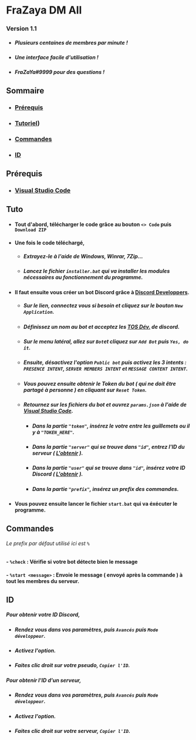 # FraZaya DM All
### Version 1.1
- ##### Plusieurs **centaines** de membres par minute !
- ##### Une interface **facile** d'utilisation !
- ##### *FraZaYa#9999* pour des questions !


## Sommaire
- ### [Prérequis](#Prérequis)
- ### [Tutoriel](#Tuto))
- ### [Commandes](#Commandes)
- ### [ID](#ID)


## Prérequis
- ### [Visual Studio Code](https://code.visualstudio.com)


## Tuto
- #### Tout d'abord, télécharger le code grâce au bouton `<> Code` puis `Download ZIP`
- #### Une fois le code téléchargé,
	- ##### Extrayez-le à l'aide de Windows, Winrar, 7Zip...
	- ##### Lancez le fichier `installer.bat` qui va installer les modules nécessaires au fonctionnement du programme.
	
- #### Il faut ensuite vous créer un bot Discord grâce à [Discord Developpers](https://discord.com/developers/applications).
	- ##### Sur le lien, connectez vous si besoin et cliquez sur le bouton `New Application`.
	- ##### Définissez un nom au bot et acceptez les [TOS Dév.](https://discord.com/developers/docs/policies-and-agreements/developer-terms-of-service) de discord.
	- ##### Sur le menu latéral, allez sur `Bot`et cliquez sur `Add Bot` puis `Yes, do it`.
	- ##### Ensuite, désactivez l'option `Public bot` puis activez les 3 intents : `PRESENCE INTENT`, `SERVER MEMBERS INTENT` et `MESSAGE CONTENT INTENT`.
	- ##### Vous pouvez ensuite obtenir le **Token** du bot ( qui ne doit être partagé à personne ) en cliquant sur `Reset Token`.
	- ##### Retournez sur les fichiers du bot et ouvrez `params.json` à l'aide de [Visual Studio Code](https://code.visualstudio.com).
		- ##### Dans la partie `"token"`, insérez le votre entre les guillemets ou il y à `"TOKEN_HERE"`.
		- ##### Dans la partie `"server"` qui se trouve dans `"id"`, entrez l'ID du serveur ( [L'obtenir](#ID) ).
		- ##### Dans la partie `"user"` qui se trouve dans `"id"`, insérez votre ID Discord ( [L'obtenir](#ID) ).
		- ##### Dans la partie `"prefix"`, insérez un prefix des commandes.
- #### Vous pouvez ensuite lancer le fichier `start.bat` qui va éxécuter le programme.

## Commandes 
###### *Le prefix par défaut utilisé ici est `%`*
#### - `%check` : Vérifie si votre bot détecte bien le message
#### - `%start <message>` : Envoie le message ( envoyé après la commande ) à tout les membres du serveur.


## ID
##### Pour obtenir votre ID Discord, 
- ##### Rendez vous dans vos paramètres, puis `Avancés` puis `Mode développeur`. 
- ##### Activez l'option.
- ##### Faites clic droit sur votre pseudo, `Copier l'ID`.

##### Pour obtenir l'ID d'un serveur, 
- ##### Rendez vous dans vos paramètres, puis `Avancés` puis `Mode développeur`. 
- ##### Activez l'option.
- ##### Faites clic droit sur votre serveur, `Copier l'ID`.
